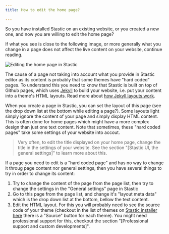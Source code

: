 ```yaml
---
title: How to edit the home page?

---
```

So you have installed Stastic on an existing website, or you created a new one, and now you are willing to edit the home page?

If what you see is close to the following image, or more generally what you change in a page does not affect the live content on your website, continue reading.


![Editing the home page in Stastic](https://www.stastic.net//assets/2019-08-04-773303.png)

The cause of a page not taking into account what you provide in Stastic editor as its content is probably that some themes have "hard coded" pages. To understand this you need to know that Stastic is built on top of Github pages, which uses [Jekyll](https://jekyllrb.com/) to build your website, i.e. put your content into a theme's HTML layouts. Read more about [how Jekyll layouts work](https://jekyllrb.com/docs/step-by-step/04-layouts/).

When you create a page in Stastic, you can set the layout of this page (see the drop down list at the bottom while editing a page?). Some layouts light simply ignore the content of your page and simply display HTML content. This is often done for home pages which might have a more complex design than just one text content. Note that sometimes, these "hard coded pages" take some settings of your website into accout.

> Very often, to edit the title displayed on your home page, change the title in the settings of your website. See the section "[Stastic UI, the general settings]" to learn more about this.

If a page you need to edit is a "hard coded page" and has no way to change it throug page content nor general settings, then you have several things to try in order to change its content:

1. Try to change the content of the page from the page list, then try to change the settings in the "General settings" page in Stastic
2. Go to this page from the page list, and change it's "layout meta data" which is the drop down list at the bottom, bellow the text content.
3. Edit the HTML layout. For this you will probably need to see the source code of your theme (checkout in the list of themes on [Stastic installer here](https://stastic.net/#/themes) there is a "Source" button for each theme). You might need professional support for this, checkout the section "[Professional support and custom developments]".
